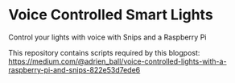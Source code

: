 # Voice Controlled Smart Lights
Control your lights with voice with Snips and a Raspberry Pi

This repository contains scripts required by this blogpost: https://medium.com/@adrien_ball/voice-controlled-lights-with-a-raspberry-pi-and-snips-822e53d7ede6
